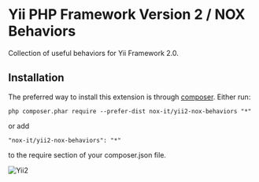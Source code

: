 Yii PHP Framework Version 2 / NOX Behaviors
===========================================

Collection of useful behaviors for Yii Framework 2.0.

## Installation

The preferred way to install this extension is through [composer](http://composer.org). Either run:

```
php composer.phar require --prefer-dist nox-it/yii2-nox-behaviors "*"
```

or add

```
"nox-it/yii2-nox-behaviors": "*"
```

to the require section of your composer.json file.

![Yii2](https://img.shields.io/badge/Powered_by-Yii_Framework-green.svg?style=flat)
